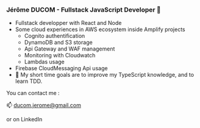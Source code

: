 ### Jérôme DUCOM - Fullstack JavaScript Developer 👋

- Fullstack developper with React and Node
- Some cloud experiences in AWS ecosystem inside Amplify projects
  - Cognito authentification
  - DynamoDB and S3 storage
  - Api Gateway and WAF management
  - Monitoring with Cloudwatch
  - Lambdas usage
- Firebase CloudMessaging Api usage
- 🎯 My short time goals are to improve my TypeScript knowledge, and to learn TDD. 

You can contact me :

📫 ducom.jerome@gmail.com

or on LinkedIn

<!--
**LeJ84/LeJ84** is a ✨ _special_ ✨ repository because its `README.md` (this file) appears on your GitHub profile.

Here are some ideas to get you started:

- 🔭 I’m currently working on ...
- 🌱 I’m currently learning ...
- 👯 I’m looking to collaborate on ...
- 🤔 I’m looking for help with ...
- 💬 Ask me about ...
- 📫 How to reach me: ...
- 😄 Pronouns: ...
- ⚡ Fun fact: ...
-->
